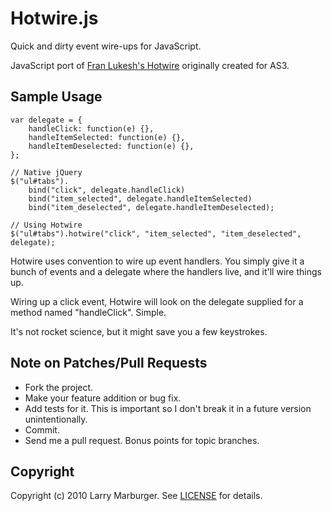 # Hotwire.js

Quick and dirty event wire-ups for JavaScript.

JavaScript port of [Fran Lukesh's Hotwire][hotwire] originally created for AS3.

## Sample Usage

    var delegate = {
        handleClick: function(e) {},
        handleItemSelected: function(e) {},
        handleItemDeselected: function(e) {},
    };

    // Native jQuery
    $("ul#tabs").
        bind("click", delegate.handleClick)
        bind("item_selected", delegate.handleItemSelected)
        bind("item_deselected", delegate.handleItemDeselected);

    // Using Hotwire
    $("ul#tabs").hotwire("click", "item_selected", "item_deselected", delegate);

Hotwire uses convention to wire up event handlers. You simply give it a bunch of
events and a delegate where the handlers live, and it'll wire things up.

Wiring up a click event, Hotwire will look on the delegate supplied for a method
named "handleClick". Simple.

It's not rocket science, but it might save you a few keystrokes.

## Note on Patches/Pull Requests

* Fork the project.
* Make your feature addition or bug fix.
* Add tests for it. This is important so I don't break it in a future version
  unintentionally.
* Commit.
* Send me a pull request. Bonus points for topic branches.

## Copyright

Copyright (c) 2010 Larry Marburger. See [LICENSE][] for details.


[hotwire]: http://github.com/lukesh/hotwire
[LICENSE]: http://github.com/lmarburger/hotwire-js/blob/master/LICENSE
